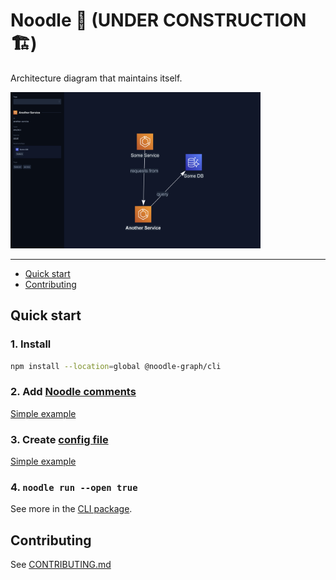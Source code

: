 # Noodle 🍜 (UNDER CONSTRUCTION 🏗️)

Architecture diagram that maintains itself.

<img src="./docs/img/basicExampleGraph.png" width="400" alt="example"/>

---

- [Quick start](#quick-start)
- [Contributing](#contributing)

## Quick start

### 1. Install

```bash
npm install --location=global @noodle-graph/cli
```

### 2. Add [Noodle comments](./packages/scanner/README.md#noodle-comment)

[Simple example](./examples/basic/someService/index.js)

### 3. Create [config file](./packages/cli/README.md#scan-config-file)

[Simple example](./examples/basic/noodle.json)

### 4. `noodle run --open true`

See more in the [CLI package](./packages/cli).

## Contributing

See [CONTRIBUTING.md](./CONTRIBUTING.md)
